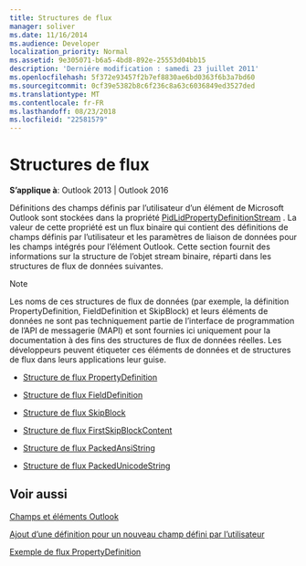 ```yaml
---
title: Structures de flux
manager: soliver
ms.date: 11/16/2014
ms.audience: Developer
localization_priority: Normal
ms.assetid: 9e305071-b6a5-4bd8-892e-25553d04bb15
description: 'Derniére modification : samedi 23 juillet 2011'
ms.openlocfilehash: 5f372e93457f2b7ef8830ae6bd0363f6b3a7bd60
ms.sourcegitcommit: 0cf39e5382b8c6f236c8a63c6036849ed3527ded
ms.translationtype: MT
ms.contentlocale: fr-FR
ms.lasthandoff: 08/23/2018
ms.locfileid: "22581579"
---
```

# <a name="stream-structures"></a>Structures de flux

  
  
**S’applique à**: Outlook 2013 | Outlook 2016 
  
Définitions des champs définis par l’utilisateur d’un élément de Microsoft Outlook sont stockées dans la propriété [PidLidPropertyDefinitionStream](pidlidpropertydefinitionstream-canonical-property.md) . La valeur de cette propriété est un flux binaire qui contient des définitions de champs définis par l’utilisateur et les paramètres de liaison de données pour les champs intégrés pour l’élément Outlook. Cette section fournit des informations sur la structure de l’objet stream binaire, réparti dans les structures de flux de données suivantes. 
  
> [!NOTE]
> Les noms de ces structures de flux de données (par exemple, la définition PropertyDefinition, FieldDefinition et SkipBlock) et leurs éléments de données ne sont pas techniquement partie de l’interface de programmation de l’API de messagerie (MAPI) et sont fournies ici uniquement pour la documentation à des fins des structures de flux de données réelles. Les développeurs peuvent étiqueter ces éléments de données et de structures de flux dans leurs applications leur guise. 
  
- [Structure de flux PropertyDefinition](propertydefinition-stream-structure.md)
    
- [Structure de flux FieldDefinition](fielddefinition-stream-structure.md)
    
- [Structure de flux SkipBlock](skipblock-stream-structure.md)
    
- [Structure de flux FirstSkipBlockContent](firstskipblockcontent-stream-structure.md)
    
- [Structure de flux PackedAnsiString](packedansistring-stream-structure.md)
    
- [Structure de flux PackedUnicodeString](packedunicodestring-stream-structure.md)
    
## <a name="see-also"></a>Voir aussi



[Champs et éléments Outlook](outlook-items-and-fields.md)
  
[Ajout d’une définition pour un nouveau champ défini par l’utilisateur](how-to-add-a-definition-for-a-new-user-defined-field.md)
  
[Exemple de flux PropertyDefinition](propertydefinition-stream-sample.md)

